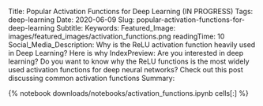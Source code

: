 Title: Popular Activation Functions for Deep Learning (IN PROGRESS) 
Tags: deep-learning 
Date: 2020-06-09
Slug: popular-activation-functions-for-deep-learning
Subtitle: 
Keywords: 
Featured_Image: images/featured_images/activation_functions.png 
readingTime: 10 
Social_Media_Description: Why is the ReLU activation function heavily used in Deep Learning? Here is why 
IndexPreview: Are you interested in deep learning? Do you want to know why the ReLU functions is the most widely used activation functions for deep neural networks? Check out this post discussing common activation functions 
Summary:

{% notebook downloads/notebooks/activation_functions.ipynb cells[:] %}